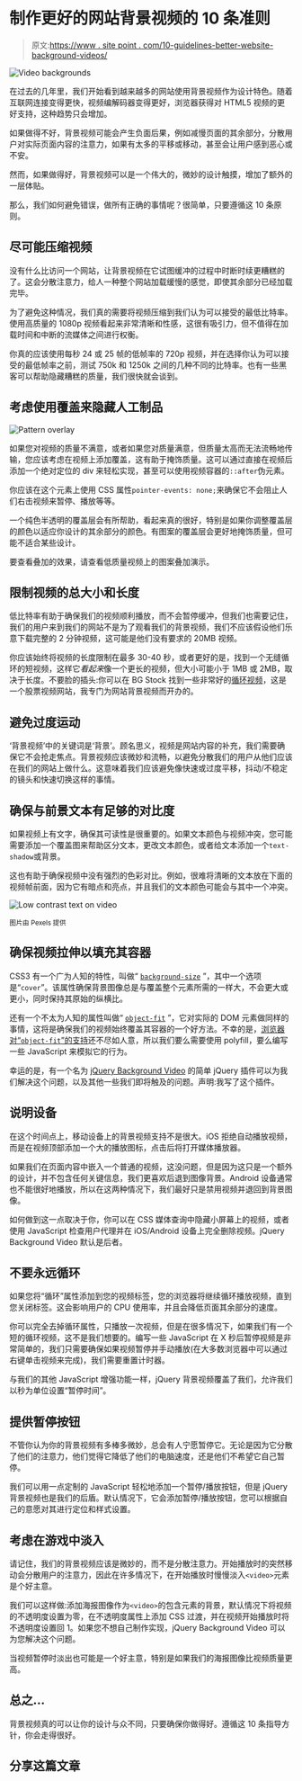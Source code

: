 # 制作更好的网站背景视频的 10 条准则

> 原文:[https://www . site point . com/10-guidelines-better-website-background-videos/](https://www.sitepoint.com/10-guidelines-better-website-background-videos/)

![Video backgrounds](../Images/d2fa3cae213562bd3c01558fcbc1a6f4.png)

在过去的几年里，我们开始看到越来越多的网站使用背景视频作为设计特色。随着互联网连接变得更快，视频编解码器变得更好，浏览器获得对 HTML5 视频的更好支持，这种趋势只会增加。

如果做得不好，背景视频可能会产生负面后果，例如减慢页面的其余部分，分散用户对实际页面内容的注意力，如果有太多的平移或移动，甚至会让用户感到恶心或不安。

然而，如果做得好，背景视频可以是一个伟大的，微妙的设计触摸，增加了额外的一层体贴。

那么，我们如何避免错误，做所有正确的事情呢？很简单，只要遵循这 10 条原则。

## 尽可能压缩视频

没有什么比访问一个网站，让背景视频在它试图缓冲的过程中时断时续更糟糕的了。这会分散注意力，给人一种整个网站加载缓慢的感觉，即使其余部分已经加载完毕。

为了避免这种情况，我们真的需要将视频压缩到我们认为可以接受的最低比特率。使用高质量的 1080p 视频看起来非常清晰和性感，这很有吸引力，但不值得在加载时间和中断的流媒体之间进行权衡。

你真的应该使用每秒 24 或 25 帧的低帧率的 720p 视频，并在选择你认为可以接受的最低帧率之前，测试 750k 和 1250k 之间的几种不同的比特率。也有一些黑客可以帮助隐藏糟糕的质量，我们很快就会谈到。

## 考虑使用覆盖来隐藏人工制品

![Pattern overlay](../Images/ce1afce5babfd9ebfd2864c45d4382bf.png)

如果您对视频的质量不满意，或者如果您对质量满意，但质量太高而无法流畅地传输，您应该考虑在视频上添加覆盖，这有助于掩饰质量。这可以通过直接在视频后添加一个绝对定位的 div 来轻松实现，甚至可以使用视频容器的`::after`伪元素。

你应该在这个元素上使用 CSS 属性`pointer-events: none;`来确保它不会阻止人们右击视频来暂停、播放等等。

一个纯色半透明的覆盖层会有所帮助，看起来真的很好，特别是如果你调整覆盖层的颜色以适应你设计的其余部分的颜色。有图案的覆盖层会更好地掩饰质量，但可能不适合某些设计。

要查看叠加的效果，请查看低质量视频上的图案叠加演示。

## 限制视频的总大小和长度

低比特率有助于确保我们的视频顺利播放，而不会暂停缓冲，但我们也需要记住，我们的用户来到我们的网站不是为了观看我们的背景视频，我们不应该假设他们乐意下载完整的 2 分钟视频，这可能是他们没有要求的 20MB 视频。

你应该始终将视频的长度限制在最多 30-40 秒，或者更好的是，找到一个无缝循环的短视频，这样它*看起来*像一个更长的视频，但大小可能小于 1MB 或 2MB，取决于长度。不要脸的插头:你可以在 BG Stock 找到一些非常好的[循环视频](https://html5backgroundvideos.com/product_features/seamless-loop/)，这是一个股票视频网站，我专门为网站背景视频而开办的。

## 避免过度运动

‘背景视频’中的关键词是‘背景’。顾名思义，视频是网站内容的补充，我们需要确保它不会抢走焦点。背景视频应该微妙和流畅，以避免分散我们的用户从他们应该在我们的网站上做什么。这意味着我们应该避免像快速或过度平移，抖动/不稳定的镜头和快速切换这样的事情。

## 确保与前景文本有足够的对比度

如果视频上有文字，确保其可读性是很重要的。如果文本颜色与视频冲突，您可能需要添加一个覆盖图来帮助区分文本，更改文本颜色，或者给文本添加一个`text-shadow`或背景。

这也有助于确保视频中没有强烈的色彩对比。例如，很难将清晰的文本放在下面的视频帧前面，因为它有暗点和亮点，并且我们的文本颜色可能会与其中一个冲突。

![Low contrast text on video](../Images/963cb622382f19391511dbc282ce349d.png)

<small>图片由 Pexels 提供</small>

## 确保视频拉伸以填充其容器

CSS3 有一个广为人知的特性，叫做“ [`background-size`](https://developer.mozilla.org/en-US/docs/Web/CSS/background-size) ”，其中一个选项是“`cover`”。该属性确保背景图像总是与覆盖整个元素所需的一样大，不会更大或更小，同时保持其原始的纵横比。

还有一个不太为人知的属性叫做“ [`object-fit`](https://developer.mozilla.org/en-US/docs/Web/CSS/object-fit) ”，它对实际的 DOM 元素做同样的事情，这将是确保我们的视频始终覆盖其容器的一个好方法。不幸的是，[浏览器对“`object-fit`”的支持](http://caniuse.com/#feat=object-fit)还不尽如人意，所以我们要么需要使用 polyfill，要么编写一些 JavaScript 来模拟它的行为。

幸运的是，有一个名为 [jQuery Background Video](https://github.com/BGStock/jquery-background-video) 的简单 jQuery 插件可以为我们解决这个问题，以及其他一些我们即将触及的问题。声明:我写了这个插件。

## 说明设备

在这个时间点上，移动设备上的背景视频支持不是很大。iOS 拒绝自动播放视频，而是在视频顶部添加一个大的播放图标，点击后将打开媒体播放器。

如果我们在页面内容中嵌入一个普通的视频，这没问题，但是因为这只是一个额外的设计，并不包含任何关键信息，我们更喜欢后退到图像背景。Android 设备通常也不能很好地播放，所以在这两种情况下，我们最好只是禁用视频并退回到背景图像。

如何做到这一点取决于你，你可以在 CSS 媒体查询中隐藏小屏幕上的视频，或者使用 JavaScript 检查用户代理并在 iOS/Android 设备上完全删除视频。jQuery Background Video 默认是后者。

## 不要永远循环

如果您将“循环”属性添加到您的视频标签，您的浏览器将继续循环播放视频，直到您关闭标签。这会影响用户的 CPU 使用率，并且会降低页面其余部分的速度。

你可以完全去掉循环属性，只播放一次视频，但是在很多情况下，如果我们有一个短的循环视频，这不是我们想要的。编写一些 JavaScript 在 X 秒后暂停视频是非常简单的，我们只需要确保如果视频暂停并手动播放(在大多数浏览器中可以通过右键单击视频来完成)，我们需要重置计时器。

与我们的其他 JavaScript 增强功能一样，jQuery 背景视频覆盖了我们，允许我们以秒为单位设置“暂停时间”。

## 提供暂停按钮

不管你认为你的背景视频有多棒多微妙，总会有人宁愿暂停它。无论是因为它分散了他们的注意力，他们觉得它降低了他们的电脑速度，还是他们不希望它自己暂停。

我们可以用一点定制的 JavaScript 轻松地添加一个暂停/播放按钮，但是 jQuery 背景视频也是我们的后盾。默认情况下，它会添加暂停/播放按钮，您可以根据自己的意愿对其进行定位和样式设置。

## 考虑在游戏中淡入

请记住，我们的背景视频应该是微妙的，而不是分散注意力。开始播放时的突然移动会分散用户的注意力，因此在许多情况下，在开始播放时慢慢淡入`<video>`元素是个好主意。

我们可以这样做:添加海报图像作为`<video>`的包含元素的背景，默认情况下将视频的不透明度设置为零，在不透明度属性上添加 CSS 过渡，并在视频开始播放时将不透明度设置回 1。如果您不想自己制作实现，jQuery Background Video 可以为您解决这个问题。

当视频暂停时淡出也可能是一个好主意，特别是如果我们的海报图像比视频质量更高。

## 总之…

背景视频真的可以让你的设计与众不同，只要确保你做得好。遵循这 10 条指导方针，你会走得很好。

## 分享这篇文章